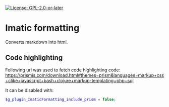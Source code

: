 [![License: GPL-2.0-or-later](https://img.shields.io/badge/License-GPL--2.0--or--later-blue.svg)](https://spdx.org/licenses/GPL-2.0-or-later.html)

# Imatic formatting

Converts markdown into html.


## Code highlighting

Following url was used to fetch code highlighting code: https://prismjs.com/download.html#themes=prism&languages=markup+css+clike+javascript+bash+clojure+markup-templating+php+sql

It can be disabled with:
```php
$g_plugin_ImaticFormatting_include_prism = false;
```
